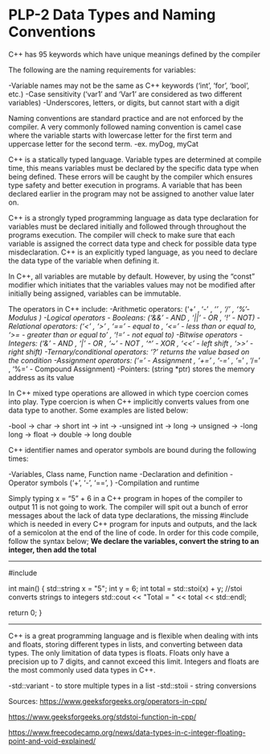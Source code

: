 # PLP-2 Data Types and Naming Conventions

C++ has 95 keywords which have unique meanings defined by the compiler


The following are the naming requirements for variables:

-Variable names may not be the same as C++ keywords (‘int’, ‘for’, ‘bool’, etc.)
-Case sensitivity (‘var1’ and ‘Var1’ are considered as two different variables)
-Underscores, letters, or digits, but cannot start with a digit

Naming conventions are standard practice and are not enforced by the compiler. A very commonly followed naming convention is camel case where the variable starts with lowercase letter for the first term and uppercase letter for the second term. 
-ex. myDog, myCat


C++ is a statically typed language. Variable types are determined at compile time, this means variables must be declared by the specific data type when being defined. These errors will be caught by the compiler which ensures type safety and better execution in programs. A variable that has been declared earlier in the program may not be assigned to another value later on. 


C++ is a strongly typed programming language as data type declaration for variables must be declared initially and followed through throughout the programs execution. The compiler will check to make sure that each variable is assigned the correct data type and check for possible data type misdeclaration. C++ is an explicitly typed language, as you need to declare the data type of the variable when defining it.


In C++, all variables are mutable by default. However, by using the “const” modifier which initiates that the variables values may not be modified after initially being assigned, variables can be immutable. 


The operators in C++ include:
-Arithmetic operators: (‘+’ , ‘-’ , ‘*’ , ‘/’ , ‘%’- Modulus )
-Logical operators - Booleans:  (‘&&’ - AND , ‘||’ - OR , ‘!’ - NOT)
-Relational operators:  (‘<’ , ‘>’ , ‘==’ - equal to , ‘<=’ - less than or equal to, ‘>= - greater than or equal to’ , ‘!=’ - not equal to)
-Bitwise operators - Integers: (‘&’ - AND , ‘|’ - OR , ‘~’ - NOT , ‘^’ - XOR , ‘<<’ - left shift , ‘>>’ - right shift)
-Ternary/conditional operators: ‘?’ returns the value based on the condition
-Assignment operators: (‘=’ - Assignment , ‘+=’ , ‘-=’ , ‘*=’ , ‘/=’ , ‘%=’ - Compound Assignment)
-Pointers: (string *ptr) stores the memory address as its value


In C++ mixed type operations are allowed in which type coercion comes into play. Type coercion is when C++ implicitly converts values from one data type to another. Some examples are listed below:

-bool -> char -> short int -> int -> 
-unsigned int -> long -> unsigned -> 
-long long -> float -> double -> long double


C++ identifier names and operator symbols are bound during the following times:

-Variables, Class name, Function name 
-Declaration and definition
-Operator symbols (‘+’, ‘-’, ‘==’, )
-Compilation and runtime 


Simply typing x = “5” + 6 in a C++ program in hopes of the compiler to output 11 is not going to work. The compiler will spit out a bunch of error messages about the lack of data type declarations, the missing #include <iostream> which is needed in every C++ program for inputs and outputs, and the lack of a semicolon at the end of the line of code. In order for this code compile, follow the syntax below; **We declare the variables, convert the string to an integer, then add the total**

*************

#include <iostream>

int main() {
std::string x = "5";
int y = 6;
int total = std::stoi(x) + y; //stoi converts strings to integers
std::cout << "Total = " << total << std::endl;


return 0;
}

*************


C++ is a great programming language and is flexible when dealing with ints and floats, storing different types in lists, and converting between data types. The only limitation of data types is floats. Floats only have a precision up to 7 digits, and cannot exceed this limit. Integers and floats are the most commonly used data types in C++.

-std::variant - to store multiple types in a list
-std::stoii - string conversions


Sources:
https://www.geeksforgeeks.org/operators-in-cpp/

https://www.geeksforgeeks.org/stdstoi-function-in-cpp/

https://www.freecodecamp.org/news/data-types-in-c-integer-floating-point-and-void-explained/
